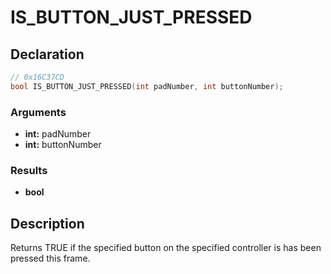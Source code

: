 # IS_BUTTON_JUST_PRESSED

## Declaration
```cpp
// 0x16C37CD
bool IS_BUTTON_JUST_PRESSED(int padNumber, int buttonNumber);
```

### Arguments
- **int:** padNumber
- **int:** buttonNumber

### Results
- **bool**

## Description
Returns TRUE if the specified button on the specified controller is has been pressed this frame.